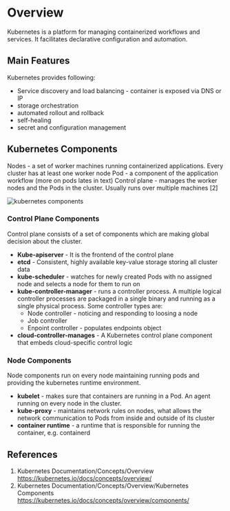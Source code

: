 # Overview

Kubernetes is a platform for managing containerized workflows and services. It facilitates declarative configuration and automation.

## Main Features

Kubernetes provides following:

- Service discovery and load balancing - container is exposed via DNS or IP
- storage orchestration
- automated rollout and rollback
- self-healing
- secret and configuration management

## Kubernetes Components

Nodes - a set of worker machines running containerized applications. Every cluster has at least one worker node
Pod - a component of the application workflow (more on pods lates in text)
Control plane - manages the worker nodes and the Pods in the cluster. Usually runs over multiple machines [2]

![kubernetes components](https://raw.githubusercontent.com/apmaros/technotes/main/docs/_assets/kubernetes/kubernetes-components.png)

### Control Plane Components

Control plane consists of a set of components which are making global decision about the cluster.

- **Kube-apiserver** - It is the frontend of the control plane
- **etcd** - Consistent, highly available key-value storage storing all cluster data
- **kube-scheduler** - watches for newly created Pods with no assigned node and selects a node for them to run on
- **kube-controller-manager** - runs a controller process. A multiple logical controller processes are packaged in a single binary and running as a single physical process. Some controller types are:
  - Node controller - noticing and responding to loosing a node
  - Job controller
  - Enpoint controller - populates endpoints object
- **cloud-controller-manages** - A Kubernetes control plane component that embeds cloud-specific control logic

### Node Components

Node components run on every node maintaining running pods and providing the kubernetes runtime environment.

- **kubelet** - makes sure that containers are running in a Pod. An agent running on every node in the cluster.
- **kube-proxy** - maintains network rules on nodes, what allows the network communication to Pods from inside and outside of its cluster
- **container runtime** - a runtime that is responsible for running the container, e.g. containerd

## References

1. Kubernetes Documentation/Concepts/Overview <https://kubernetes.io/docs/concepts/overview/>
2. Kubernetes Documentation/Concepts/Overview/Kubernetes Components <https://kubernetes.io/docs/concepts/overview/components/>
